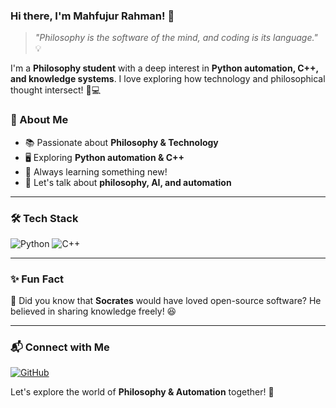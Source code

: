 ### Hi there, I'm Mahfujur Rahman! 👋

> *"Philosophy is the software of the mind, and coding is its language."* 💡

I'm a **Philosophy student** with a deep interest in **Python automation, C++, and knowledge systems**. I love exploring how technology and philosophical thought intersect! 🧠💻

### 🚀 About Me
- 📚 Passionate about **Philosophy & Technology**
- 🖥️ Exploring **Python automation & C++**
- 🎯 Always learning something new!
- 💬 Let's talk about **philosophy, AI, and automation**

---

### 🛠 Tech Stack
![Python](https://img.shields.io/badge/Python-3C873A?style=for-the-badge&logo=python&logoColor=white)  <!-- Green color -->
![C++](https://img.shields.io/badge/C++-00A3E0?style=for-the-badge&logo=c%2B%2B&logoColor=white)  <!-- Sky blue color -->

---

### ✨ Fun Fact
📖 Did you know that **Socrates** would have loved open-source software? He believed in sharing knowledge freely! 😆

---

### 📬 Connect with Me
[![GitHub](https://img.shields.io/badge/GitHub-000000?style=for-the-badge&logo=github&logoColor=white)](https://github.com/mahfujurc)

Let's explore the world of **Philosophy & Automation** together! 🚀
